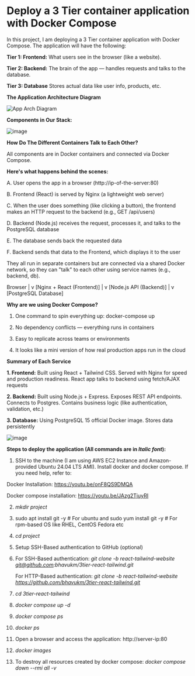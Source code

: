 # Deploy a 3 Tier container application with Docker Compose
 
In this project, I am deploying a 3 Tier container application with Docker Compose. The application will have the following:

**Tier 1: Frontend:** What users see in the browser (like a website).

**Tier 2: Backend:** The brain of the app — handles requests and talks to the database.

**Tier 3: Database** Stores actual data like user info, products, etc.

**The Application Architecture Diagram**

![App Arch Diagram](https://github.com/user-attachments/assets/42744ad9-8a91-418f-bc1d-c7ac665ecaf1)

**Components in Our Stack:**

![image](https://github.com/user-attachments/assets/ee808b97-a2c1-4f1c-a40d-9f6b3ad478cf)

**How Do The Different Containers Talk to Each Other?**

All components are in Docker containers and connected via Docker Compose.

**Here's what happens behind the scenes:**

A. User opens the app in a browser (http://ip-of-the-server:80)

B. Frontend (React) is served by Nginx (a lightweight web server)

C. When the user does something (like clicking a button), the frontend makes an HTTP request to the backend (e.g., GET /api/users)

D. Backend (Node.js) receives the request, processes it, and talks to the PostgreSQL database

E. The database sends back the requested data

F. Backend sends that data to the Frontend, which displays it to the user

They all run in separate containers but are connected via a shared Docker network, so they can "talk" to each other using service names (e.g., backend, db).

Browser
   |
   v
[Nginx + React (Frontend)]
   |
   v
[Node.js API (Backend)]
   |
   v
[PostgreSQL Database]

**Why are we using Docker Compose?**

1. One command to spin everything up: docker-compose up

2. No dependency conflicts — everything runs in containers

3. Easy to replicate across teams or environments

4. It looks like a mini version of how real production apps run in the cloud

**Summary of Each Service**

**1. Frontend:** Built using React + Tailwind CSS. Served with Nginx for speed and production readiness. React app talks to backend using fetch/AJAX requests

**2. Backend:** Built using Node.js + Express. Exposes REST API endpoints. Connects to Postgres. Contains business logic (like authentication, validation, etc.)

**3. Database:** Using PostgreSQL 15 official Docker image. Stores data persistently

![image](https://github.com/user-attachments/assets/d11f159b-3bfa-4def-b968-622b4f359482)

**Steps to deploy the application (All commands are in _Italic font_):**

1. SSH to the machine (I am using AWS EC2 Instance and Amazon-provided Ubuntu 24.04 LTS AMI). Install docker and docker compose. If you need help, refer to:

Docker Installation: https://youtu.be/onF8QS9DMQA

Docker compose installation: https://youtu.be/JAzg2TjuyRI

2. _mkdir project_

3. sudo apt install git -y # For ubuntu and sudo yum install git -y # For rpm-based OS like RHEL, CentOS Fedora etc

4. _cd project_

5. Setup SSH-Based authentication to GitHub (optional)

6. For SSH-Based authentication: _git clone -b react-tailwind-website git@github.com:bhavukm/3tier-react-tailwind.git_

   For HTTP-Based authentication: _git clone -b react-tailwind-website https://github.com/bhavukm/3tier-react-tailwind.git_

7. _cd 3tier-react-tailwind_

8. _docker compose up -d_

9. _docker compose ps_
  
10. _docker ps_

11. Open a browser and access the application: http://server-ip:80

12. _docker images_
  
13. To destroy all resources created by docker compose: _docker compose down --rmi all -v_
